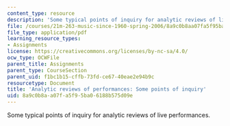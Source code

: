 ```yaml
---
content_type: resource
description: 'Some typical points of inquiry for analytic reviews of live performances. '
file: /courses/21m-263-music-since-1960-spring-2006/8a9c0b8aa07fa5f95ba06188b575d09e_pnt_inq_anl_rev.pdf
file_type: application/pdf
learning_resource_types:
- Assignments
license: https://creativecommons.org/licenses/by-nc-sa/4.0/
ocw_type: OCWFile
parent_title: Assignments
parent_type: CourseSection
parent_uid: f1bc1b15-cffb-73fd-ce67-40eae2e94b9c
resourcetype: Document
title: 'Analytic reviews of performances: Some points of inquiry'
uid: 8a9c0b8a-a07f-a5f9-5ba0-6188b575d09e
---
```

Some typical points of inquiry for analytic reviews of live performances. 